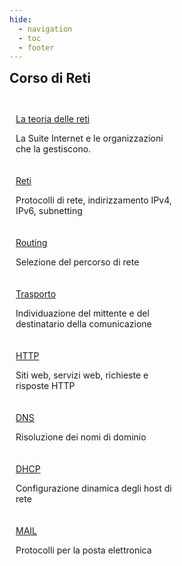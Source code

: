 ```yaml
---
hide:
  - navigation
  - toc
  - footer
---
```

<style>
.w3-row:after,.w3-row:before{content:"";display:table;clear:both}
.w3-half{float:left;width:100%;}
@media (min-width:601px){.w3-half{width:49.99999%}}
</style>

<body>
<!-- style="background: #4051b5; background:linear-gradient(#4051b5 0%, #4051b5 20%, #C4D5F9 100%);"> -->

<!-- xxxxxxxxxxxxxxxxxxxxxxxxxxxxxxxxxxxxxxxxxxxxxxxxxxxxxxxxxxxxxxxxxxxxxxxxxxxxxxx -->
<section class="">
<h1 style="font-weight:bold;margin:0px">Corso di Reti</h1>
<br>
<br>
</section>

<!-- xxxxxxxxxxxxxxxxxxxxxxxxxxxxxxxxxxxxxxxxxxxxxxxxxxxxxxxxxxxxxxxxxxxxxxxxxxxxxxx -->
<section class="">

<div class="w3-row">

<div class="w3-half" style="padding:10px">
<a href="teoria/01_suite_internet/" class="md-button md-button--primary" style="width:250px">La teoria delle reti</a>
<p>La Suite Internet e le organizzazioni che la gestiscono.</p>
</div>

<div class="w3-half" style="padding:10px">
<a href="reti/IndirizzamentoIPv4/" class="md-button" style="width:250px">Reti</a>
<p>Protocolli di rete, indirizzamento IPv4, IPv6, subnetting</p>
</div>

<div class="w3-half" style="padding:10px">
<a href="routing/network/" class="md-button" style="width:250px">Routing</a>
<p>Selezione del percorso di rete</p>
</div>

<div class="w3-half" style="padding:10px">
<a href="trasporto/transport/" class="md-button" style="width:250px">Trasporto</a>
<p>Individuazione del mittente e del destinatario della comunicazione</p>
</div>

<div class="w3-half" style="padding:10px">
<a href="HTTP/HTTP/" class="md-button" style="width:250px">HTTP</a>
<p>Siti web, servizi web, richieste e risposte HTTP</p>
</div>

<div class="w3-half" style="padding:10px">
<a href="DNS/DNS/" class="md-button" style="width:250px">DNS</a>
<p>Risoluzione dei nomi di dominio</p>
</div>

<div class="w3-half" style="padding:10px">
<a href="DHCP/DHCP/" class="md-button" style="width:250px">DHCP</a>
<p>Configurazione dinamica degli host di rete</p>
</div>

<div class="w3-half" style="padding:10px">
<a href="MAIL/MAIL/" class="md-button" style="width:250px">MAIL</a>
<p>Protocolli per la posta elettronica</p>
</div>

</div>

</section>

</body>

